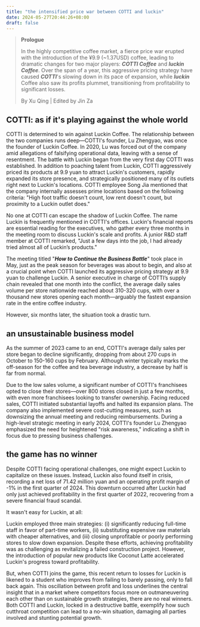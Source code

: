 ```yaml
---
title: "the intensified price war between COTTI and luckin"
date: 2024-05-27T20:44:26+08:00
draft: false
---
```


> **Prologue**
>
> In the highly competitive coffee market, a fierce price war erupted with the introduction of the ¥9.9 (~1.37USD) coffee, leading to dramatic changes for two major players: ***COTTI Coffee*** and ***luckin Coffee***. Over the span of a year, this aggressive pricing strategy have caused ***COTTI***'s slowing down in its pace of expansion, while ***luckin*** Coffee also saw its profits plummet, transitioning from profitability to significant losses.
>
> By Xu Qing | Edited by Jin Za

## COTTI: as if it's playing against the whole world

COTTI is determined to win against Luckin Coffee. The relationship between the two companies runs deep—COTTI's founder, Lu Zhengyao, was once the founder of Luckin Coffee. In 2020, Lu was forced out of the company amid allegations of falsifying operational data, leaving with a sense of resentment. The battle with Luckin began from the very first day COTTI was established. In addition to poaching talent from Luckin, COTTI aggressively priced its products at 9.9 yuan to attract Luckin's customers, rapidly expanded its store presence, and strategically positioned many of its outlets right next to Luckin's locations. COTTI employee Song Jia mentioned that the company internally assesses prime locations based on the following criteria: "High foot traffic doesn't count, low rent doesn't count, but proximity to a Luckin outlet does."

No one at COTTI can escape the shadow of Luckin Coffee. The name Luckin is frequently mentioned in COTTI's offices. Luckin's financial reports are essential reading for the executives, who gather every three months in the meeting room to discuss Luckin's scale and profits. A junior R&D staff member at COTTI remarked, "Just a few days into the job, I had already tried almost all of Luckin’s products."

The meeting titled "***How to Continue the Business Battle***" took place in May, just as the peak season for beverages was about to begin, and also at a crucial point when COTTI launched its aggressive pricing strategy at 9.9 yuan to challenge Luckin. A senior executive in charge of COTTI’s supply chain revealed that one month into the conflict, the average daily sales volume per store nationwide reached about 310-320 cups, with over a thousand new stores opening each month—arguably the fastest expansion rate in the entire coffee industry.

However, six months later, the situation took a drastic turn.

## an unsustainable business model

As the summer of 2023 came to an end, COTTI's average daily sales per store began to decline significantly, dropping from about 270 cups in October to 150-160 cups by February. Although winter typically marks the off-season for the coffee and tea beverage industry, a decrease by half is far from normal.

Due to the low sales volume, a significant number of COTTI's franchisees opted to close their stores––over 800 stores closed in just a few months, with even more franchisees looking to transfer ownership. Facing reduced sales, COTTI initiated substantial layoffs and halted its expansion plans. The company also implemented severe cost-cutting measures, such as downsizing the annual meeting and reducing reimbursements. During a high-level strategic meeting in early 2024, COTTI's founder Lu Zhengyao emphasized the need for heightened "risk awareness," indicating a shift in focus due to pressing business challenges.

## the game has no winner

Despite COTTI facing operational challenges, one might expect Luckin to capitalize on these issues. Instead, Luckin also found itself in crisis, recording a net loss of 71.42 million yuan and an operating profit margin of -1% in the first quarter of 2024. This downturn occurred after Luckin had only just achieved profitability in the first quarter of 2022, recovering from a severe financial fraud scandal.

It wasn't easy for Luckin, at all:

Luckin employed three main strategies: (i) significantly reducing full-time staff in favor of part-time workers, (ii) substituting expensive raw materials with cheaper alternatives, and (iii) closing unprofitable or poorly performing stores to slow down expansion. Despite these efforts, achieving profitability was as challenging as revitalizing a failed construction project. However, the introduction of popular new products like Coconut Latte accelerated Luckin's progress toward profitability.

But, when COTTI joins the game, this recent return to losses for Luckin is likened to a student who improves from failing to barely passing, only to fall back again. This oscillation between profit and loss underlines the central insight that in a market where competitors focus more on outmaneuvering each other than on sustainable growth strategies, there are no real winners. Both COTTI and Luckin, locked in a destructive battle, exemplify how such cutthroat competition can lead to a no-win situation, damaging all parties involved and stunting potential growth.
